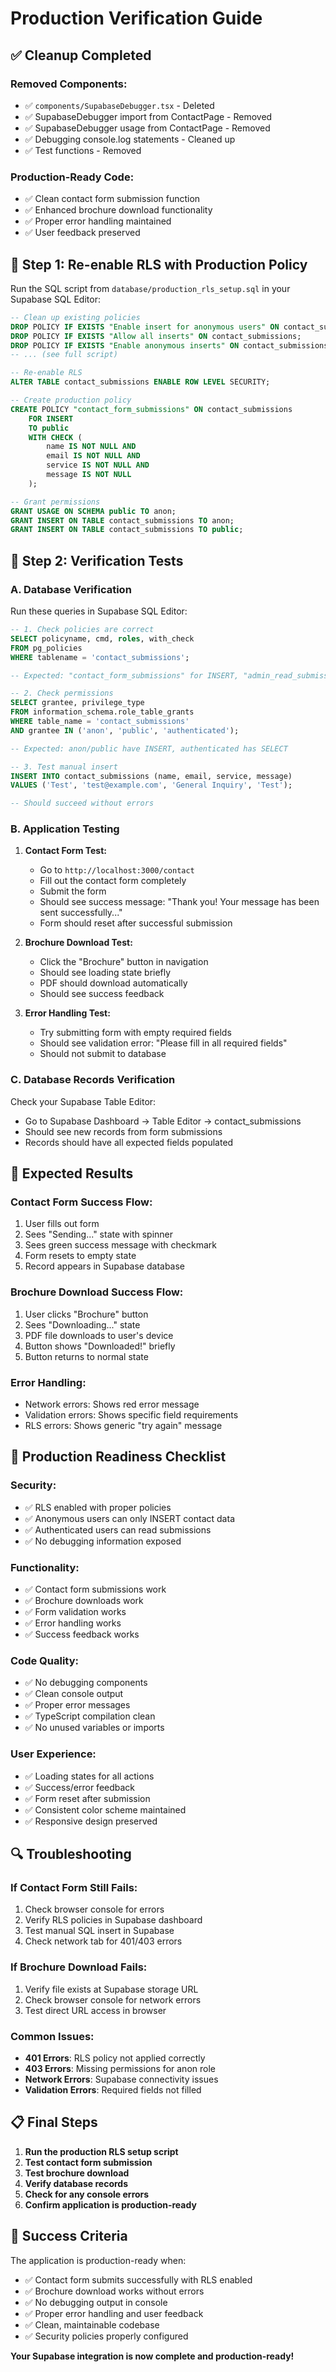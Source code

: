 # Production Verification Guide

## ✅ **Cleanup Completed**

### **Removed Components:**
- ✅ `components/SupabaseDebugger.tsx` - Deleted
- ✅ SupabaseDebugger import from ContactPage - Removed
- ✅ SupabaseDebugger usage from ContactPage - Removed
- ✅ Debugging console.log statements - Cleaned up
- ✅ Test functions - Removed

### **Production-Ready Code:**
- ✅ Clean contact form submission function
- ✅ Enhanced brochure download functionality
- ✅ Proper error handling maintained
- ✅ User feedback preserved

## 🔧 **Step 1: Re-enable RLS with Production Policy**

Run the SQL script from `database/production_rls_setup.sql` in your Supabase SQL Editor:

```sql
-- Clean up existing policies
DROP POLICY IF EXISTS "Enable insert for anonymous users" ON contact_submissions;
DROP POLICY IF EXISTS "Allow all inserts" ON contact_submissions;
DROP POLICY IF EXISTS "Enable anonymous inserts" ON contact_submissions;
-- ... (see full script)

-- Re-enable RLS
ALTER TABLE contact_submissions ENABLE ROW LEVEL SECURITY;

-- Create production policy
CREATE POLICY "contact_form_submissions" ON contact_submissions
    FOR INSERT 
    TO public
    WITH CHECK (
        name IS NOT NULL AND 
        email IS NOT NULL AND 
        service IS NOT NULL AND 
        message IS NOT NULL
    );

-- Grant permissions
GRANT USAGE ON SCHEMA public TO anon;
GRANT INSERT ON TABLE contact_submissions TO anon;
GRANT INSERT ON TABLE contact_submissions TO public;
```

## 🧪 **Step 2: Verification Tests**

### **A. Database Verification**
Run these queries in Supabase SQL Editor:

```sql
-- 1. Check policies are correct
SELECT policyname, cmd, roles, with_check 
FROM pg_policies 
WHERE tablename = 'contact_submissions';

-- Expected: "contact_form_submissions" for INSERT, "admin_read_submissions" for SELECT

-- 2. Check permissions
SELECT grantee, privilege_type 
FROM information_schema.role_table_grants 
WHERE table_name = 'contact_submissions' 
AND grantee IN ('anon', 'public', 'authenticated');

-- Expected: anon/public have INSERT, authenticated has SELECT

-- 3. Test manual insert
INSERT INTO contact_submissions (name, email, service, message) 
VALUES ('Test', 'test@example.com', 'General Inquiry', 'Test');

-- Should succeed without errors
```

### **B. Application Testing**

1. **Contact Form Test:**
   - Go to `http://localhost:3000/contact`
   - Fill out the contact form completely
   - Submit the form
   - Should see success message: "Thank you! Your message has been sent successfully..."
   - Form should reset after successful submission

2. **Brochure Download Test:**
   - Click the "Brochure" button in navigation
   - Should see loading state briefly
   - PDF should download automatically
   - Should see success feedback

3. **Error Handling Test:**
   - Try submitting form with empty required fields
   - Should see validation error: "Please fill in all required fields"
   - Should not submit to database

### **C. Database Records Verification**
Check your Supabase Table Editor:
- Go to Supabase Dashboard → Table Editor → contact_submissions
- Should see new records from form submissions
- Records should have all expected fields populated

## 🎯 **Expected Results**

### **Contact Form Success Flow:**
1. User fills out form
2. Sees "Sending..." state with spinner
3. Sees green success message with checkmark
4. Form resets to empty state
5. Record appears in Supabase database

### **Brochure Download Success Flow:**
1. User clicks "Brochure" button
2. Sees "Downloading..." state
3. PDF file downloads to user's device
4. Button shows "Downloaded!" briefly
5. Button returns to normal state

### **Error Handling:**
- Network errors: Shows red error message
- Validation errors: Shows specific field requirements
- RLS errors: Shows generic "try again" message

## 🚀 **Production Readiness Checklist**

### **Security:**
- ✅ RLS enabled with proper policies
- ✅ Anonymous users can only INSERT contact data
- ✅ Authenticated users can read submissions
- ✅ No debugging information exposed

### **Functionality:**
- ✅ Contact form submissions work
- ✅ Brochure downloads work
- ✅ Form validation works
- ✅ Error handling works
- ✅ Success feedback works

### **Code Quality:**
- ✅ No debugging components
- ✅ Clean console output
- ✅ Proper error messages
- ✅ TypeScript compilation clean
- ✅ No unused variables or imports

### **User Experience:**
- ✅ Loading states for all actions
- ✅ Success/error feedback
- ✅ Form reset after submission
- ✅ Consistent color scheme maintained
- ✅ Responsive design preserved

## 🔍 **Troubleshooting**

### **If Contact Form Still Fails:**
1. Check browser console for errors
2. Verify RLS policies in Supabase dashboard
3. Test manual SQL insert in Supabase
4. Check network tab for 401/403 errors

### **If Brochure Download Fails:**
1. Verify file exists at Supabase storage URL
2. Check browser console for network errors
3. Test direct URL access in browser

### **Common Issues:**
- **401 Errors**: RLS policy not applied correctly
- **403 Errors**: Missing permissions for anon role
- **Network Errors**: Supabase connectivity issues
- **Validation Errors**: Required fields not filled

## 📋 **Final Steps**

1. **Run the production RLS setup script**
2. **Test contact form submission**
3. **Test brochure download**
4. **Verify database records**
5. **Check for any console errors**
6. **Confirm application is production-ready**

## 🎉 **Success Criteria**

The application is production-ready when:
- ✅ Contact form submits successfully with RLS enabled
- ✅ Brochure download works without errors
- ✅ No debugging output in console
- ✅ Proper error handling and user feedback
- ✅ Clean, maintainable codebase
- ✅ Security policies properly configured

**Your Supabase integration is now complete and production-ready!**
